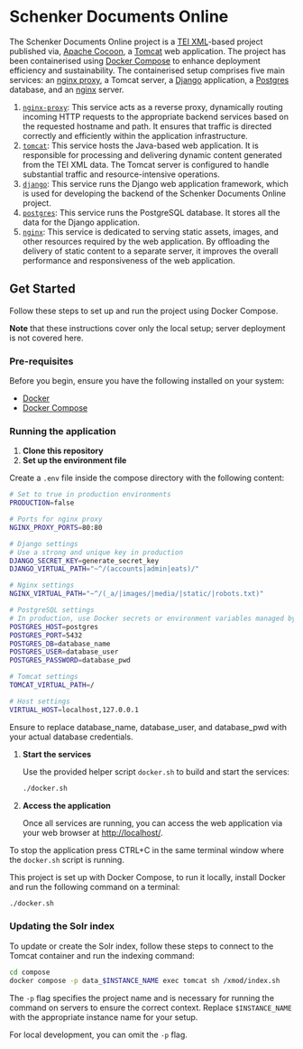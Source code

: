 # Schenker Documents Online

The Schenker Documents Online project is a [TEI XML](https://tei-c.org/)-based
project published via, [Apache Cocoon](https://cocoon.apache.org/), a
[Tomcat](https://tomcat.apache.org/) web application. The project has
been containerised using [Docker Compose](https://docs.docker.com/compose/) to
enhance deployment efficiency and sustainability. The containerised setup
comprises five main services: an
[nginx proxy](https://github.com/nginx-proxy/nginx-proxy), a Tomcat server, a
[Django](http://djangoproject.com/fundraising) application, a
[Postgres](http://postgresql.org/) database, and an
[nginx](https://www.nginx.com/) server.

1. [`nginx-proxy`](https://hub.docker.com/r/nginxproxy/nginx-proxy): This
   service acts as a reverse proxy, dynamically routing incoming HTTP requests
   to the appropriate backend services based on the requested hostname and path.
   It ensures that traffic is directed correctly and efficiently within the
   application infrastructure.
1. [`tomcat`](https://hub.docker.com/_/tomcat): This service hosts the
   Java-based web application. It is responsible for processing and delivering
   dynamic content generated from the TEI XML data. The Tomcat server is
   configured to handle substantial traffic and resource-intensive operations.
1. [`django`](https://hub.docker.com/_/python): This service runs the Django web
   application framework, which is used for developing the backend of the
   Schenker Documents Online project.
1. [`postgres`](https://hub.docker.com/_/postgres): This service runs the
   PostgreSQL database. It stores all the data for the Django application.
1. [`nginx`](https://hub.docker.com/_/nginx): This service is dedicated to
   serving static assets, images, and other resources required by the web
   application. By offloading the delivery of static content to a separate
   server, it improves the overall performance and responsiveness of the web
   application.

## Get Started

Follow these steps to set up and run the project using Docker Compose.

**Note** that these instructions cover only the local setup; server deployment
is not covered here.

### Pre-requisites

Before you begin, ensure you have the following installed on your system:

- [Docker](https://www.docker.com/products/docker-desktop/)
- [Docker Compose](https://docs.docker.com/compose/)

### Running the application

1. **Clone this repository**
1. **Set up the environment file**

Create a `.env` file inside the compose directory with the following content:

```sh
# Set to true in production environments
PRODUCTION=false

# Ports for nginx proxy
NGINX_PROXY_PORTS=80:80

# Django settings
# Use a strong and unique key in production
DJANGO_SECRET_KEY=generate_secret_key
DJANGO_VIRTUAL_PATH="~^/(accounts|admin|eats)/"

# Nginx settings
NGINX_VIRTUAL_PATH="~^/(_a/|images/|media/|static/|robots.txt)"

# PostgreSQL settings
# In production, use Docker secrets or environment variables managed by the orchestrator
POSTGRES_HOST=postgres
POSTGRES_PORT=5432
POSTGRES_DB=database_name
POSTGRES_USER=database_user
POSTGRES_PASSWORD=database_pwd

# Tomcat settings
TOMCAT_VIRTUAL_PATH=/

# Host settings
VIRTUAL_HOST=localhost,127.0.0.1
```

Ensure to replace database_name, database_user, and database_pwd with your
actual database credentials.

1. **Start the services**

   Use the provided helper script `docker.sh` to build and start the services:

   ```bash
   ./docker.sh
   ```

1. **Access the application**

   Once all services are running, you can access the web application via your web browser at [http://localhost/](http://localhost/).

To stop the application press CTRL+C in the same terminal window where the `docker.sh` script is running.

This project is set up with Docker Compose, to run it locally, install Docker
and run the following command on a terminal:

```sh
./docker.sh
```

### Updating the Solr index

To update or create the Solr index, follow these steps to connect to the Tomcat
container and run the indexing command:

```sh
cd compose
docker compose -p data_$INSTANCE_NAME exec tomcat sh /xmod/index.sh
```

The `-p` flag specifies the project name and is necessary for running the
command on servers to ensure the correct context. Replace `$INSTANCE_NAME` with
the appropriate instance name for your setup.

For local development, you can omit the `-p` flag.
